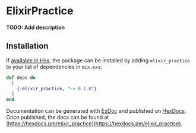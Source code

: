 # ElixirPractice

**TODO: Add description**

## Installation

If [available in Hex](https://hex.pm/docs/publish), the package can be installed
by adding `elixir_practice` to your list of dependencies in `mix.exs`:

```elixir
def deps do
  [
    {:elixir_practice, "~> 0.1.0"}
  ]
end
```

Documentation can be generated with [ExDoc](https://github.com/elixir-lang/ex_doc)
and published on [HexDocs](https://hexdocs.pm). Once published, the docs can
be found at [https://hexdocs.pm/elixir_practice](https://hexdocs.pm/elixir_practice).


